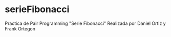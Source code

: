 # serieFibonacci
Practica de Pair Programming "Serie Fibonacci"
Realizada por Daniel Ortiz y Frank Ortegon
